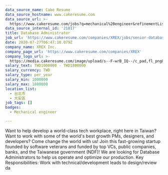 ```yaml
---
data_source_name: Cake Resume
data_source_hostname: www.cakeresume.com
data_source_url: >-
  https://www.cakeresume.com/jobs?q=mechanical%20engineer&refinementList%5Blang_name%5D%5B0%5D=English&refinementList%5Bsalary_type%5D=per_year&range%5Bsalary_range%5D%5Bmin%5D=1000000&page=3
data_source_internal_id: '21817'
title: Database Administrator
job_url: 'https://www.cakeresume.com/companies/XREX/jobs/senior-database-administrator'
date: 2020-07-27T06:47:10.079Z
company_name: XREX Inc.
company_page_url: 'https://www.cakeresume.com/companies/XREX'
company_logo_url: >-
  https://media.cakeresume.com/image/upload/s--F-wrB_IQ--/c_pad,fl_png8,h_200,w_200/v1577753848/tuw4wffo97drgklzeouz.png
salary_text: TWD1000000 - TWD1800000
salary_currency: TWD
salary_type: per_year
salary_min: 1000000
salary_max: 1800000
location_list:
  - 台北市
  - 大安區
job_tags: []
badges:
  - Mechanical engineer

---
```


Want to help develop a world-class tech workplace, right here in Taiwan? Want to work with some of the world's best growth PMs, designers, and developers? Come change the world with us! Join this fast-growing startup founded by software veterans and funded by top VCs, public companies, banks, and the Taiwanese government (NDF)! We are looking for Database Administrators to help us operate and optimize our production. Key Responsibilities: Work with technical/development leads to design/review da